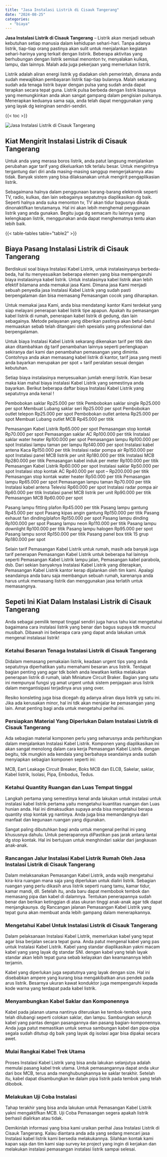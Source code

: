 ```yaml
---
title: "Jasa Instalasi Listrik di Cisauk Tangerang"
date: "2024-08-25"
categories: 
  - "biaya"
---
```


**Jasa Instalasi Listrik di Cisauk Tangerang** – Listrik akan menjadi sebuah kebutuhan setiap manusia dalam kehidupan sehari-hari. Tanpa adanya listrik, tiap-tiap orang pastinya akan sulit untuk menjalankan kegiatan sehari-harinya yang terkait dengan listirik. Beberapa aktivitas yang berhubungan dengan listrik semisal menonton tv, menyalakan kulkas, lampu, dan lainnya. Malah ada juga pekerjaan yang memerlukan listrik.

Listrik adalah aliran energi listrik yg diadakan oleh pemerintah, dimana anda sudah mewajibkan pembayaran listrik tiap-tiap bulannya. Malah sekarang sudah ada tenaga listrik bayar dengan pulsa yang sudah anda dapat terapkan secara tepat guna. Listrik pulsa berbeda dengan listrik biasanya yang memungkinkan anda akan sangat gampang dalam pengisian pulsanya. Menerapkan keduanya sama saja, anda telah dapat menggunakan yang yang layak dg keinginan sendiri-sendiri.

{{< toc >}}

![Jasa Instalasi Listrik di Cisauk Tangerang](/images/instalasi-listrik-murah38.png)

## Kiat Mengirit Instalasi Listrik di Cisauk Tangerang

Untuk anda yang merasa boros listrik, anda patut langsung menjalankan perubahan agar tarif yang dikeluarkan tdk terlalu besar. Untuk mengiritnya tergantung dari diri anda masing-masing sanggup mengerjakannya atau tidak. Banyak sistem yang bisa dilaksanakan untuk mengirit pengaplikasian listrik.

Sebagaimana halnya dalam penggunaan barang-barang elektronik seperti TV, radio, kulkas, dan lain sebagainya sepatutnya diaplikasikan dg baik. Seperti halnya anda suka menonton tv, TV akan tidur bagusnya dikala dinonaktifkan terutamanya. Hal ini akan lebih menghemat penggunaan listrik yang anda gunakan. Begitu juga dg semacam itu lainnya yang kelengkapan listrik, menggunakan anda dapat menghematnya tentu akan lebih baik.

{{< table-tables table="table2" >}}

## Biaya Pasang Instalasi Listrik di Cisauk Tangerang

Berdiskusi soal biaya Instalasi Kabel Listrik, untuk instalasinyanya berbeda-beda, hal itu menyesuaikan beberapa elemen yang bisa mempengaruhi biaya instalasinya kabel listrik. Untuk instalasinya kabel listrik akan lebih efektif bilamana anda memakai jasa Kami. Dimana jasa Kami menjadi sebuah penyedia jasa Instalasi Kabel Listrik yang sudah pasti berpengalaman dan bisa memasang Pemasangan cocok yang diharapkan.

Untuk memakai jasa Kami, anda bisa mendatangi kantor Kami terdekat yang siap melayani penerapan kabel listrik tipe apapun. Apakah itu pemasangan kabel listrik di rumah, penerapan kabel listrik di gedung, dan lain sebagainya. Metode pelayanan yang diberikan pastinya akan betul-betul memuaskan sebab telah ditangani oleh spesialis yang professional dan berpengalaman.

Untuk biaya Instalasi Kabel Listrik sekarang dikenakan tarif per titik dan akan ditambahkan dg tarif penambahan lainnya seperti perlengkapan sekiranya dari kami dan penambahan pemasangan yang diminta. Contohnya anda akan memasang kabel listrik di kantor, tarif jasa yang mesti anda bayarkan merupakan per spot + tarif peralatan sesuai dengan kebutuhan.

Setiap biaya instalasinya menyesuaikan jumlah energi listrik. Kian besar maka kian mahal biaya instalasi Kabel Listrik yang semestinya anda bayarkan. Berikut beberapa daftar biaya Instalasi Kabel Listrik yang sepatutnya anda kenal !

Pembobokan saklar Rp25.000 per titik Pembobokan saklar single Rp25.000 per spot Membuat Lubang saklar seri Rp25.000 per spot Pembobokan outlet telepon Rp25.000 per spot Pembobokan outlet antena Rp25.000 per spot Membuat Lubang outlet MCB Rp45.000 per titik

Pemasangan Kabel Listrik Rp65.000 per spot Pemasangan stop kontak Rp70.000 per spot Pemasangan saklar AC Rp100.000 per titik Instalasi saklar water heater Rp100.000 per spot Pemasangan lampu Rp100.000 per spot Instalasi lampu taman per lampu Rp140.000 per spot Instalasi kabel antena Kaca Rp150.000 per titik Instalasi radar pompa air Rp150.000 per spot Instalasi panel MCB listrik per unit Rp180.000 per titik Instalasi MCB Rp280.000 per titik Pemasangan kabel induk per meter Rp100.000 per titik Pemasangan Kabel Listrik Rp60.000 per spot Instalasi saklar Rp50.000 per spot Instalasi stop kontak AC Rp40.000 per spot – Rp200.000 per titik Pemasangan stop kontak water heater Rp50.000 per titik Pemasangan lampu Rp65.000 per spot Pemasangan lampu taman Rp70.000 per titik Instalasi kabel antena Televisi Rp60.000 per spot Instalasi radar pompa air Rp60.000 per titik Instalasi panel MCB listrik per unit Rp90.000 per titik Pemasangan MCB Rp60.000 per spot

Pasang lampu fitting plafon Rp45.000 per titik Pasang lampu gantung Rp45.000 per spot Pasang kipas angin gantung Rp150.000 per titik Pasang exhaust fan dinding/plafon Rp150.000 per spot Pasang lampu dinding Rp100.000 per spot Pasang lampu neon Rp110.000 per titik Pasang lampu downlight Rp100.000 per titik Pasang lampu halogen Rp95.000 per spot Pasang lampu sorot Rp150.000 per titik Pasang panel box titik 15 grup Rp180.000 per spot

Selain tarif Pemasangan Kabel Listrik untuk rumah, masih ada banyak juga tarif penerapan Pemasangan Kabel Listrik untuk beberapa hal lainnya seperti Pemasangan Kabel Listrik lampu jalan, Pemasangan kabel parabola, dsb. Dari sekian banyaknya Instalasi Kabel Listrik yang diterapkan, Pemasangan Kabel Listrik kantor kerap dijalankan oleh tim kami. Apalagi seandainya anda baru saja membangun sebuah rumah, karenanya anda harus untuk memasang listrik dan menggunakan jasa terlatih untuk memasangnya.

## Sepeti Ini Kiat Dalam Instalasi Listrik di Cisauk Tangerang


Anda sebagai pemilik tempat tinggal sendiri juga harus tahu kiat mengetahui bagaimana cara instalasi listrik yang benar dan bagus supaya tdk muncul musibah. Dibawah ini beberapa cara yang dapat anda lakukan untuk mengenal instalasai listrik!

### Ketahui Besaran Tenaga Instalasi Listrik di Cisauk Tangerang

Didalam memasang pemakaian listrik, keadaan urgent tips yang anda sepatutnya diperhatikan yaitu memahami besaran arus listrik. Terdapat bagian penting yang agar tdk boleh anda lewatkan ketika melakukan penerapan listrik di rumah, ialah Miniature Circuit Braker. Bagian yang satu ini mempunyai fungsi yg amat urgent untuk sistem penjagaan arus listrik dalam mengantisipasi terjadinya arus yang over.

Resiko konsleting juga bisa dicegah dg adanya aliran daya listrik yg satu ini. Jika ada kerusakan minor, hal ini tdk akan menjalar ke pemasangan yang lain. Amat penting bagi anda untuk mengetahui perihal ini.

### Persiapkan Material Yang Diperlukan Dalam Instalasi Listrik di Cisauk Tangerang

Ada sebagian material komponen perlu yang seharusnya anda perhitungkan dalam menjalankan Instalasi Kabel Listrik. Komponen yang diaplikasikan ini akan sangat menolong dalam cara kerja Pemasangan Kabel Listrik. dengan begitu, tdk mungkin ada kendala yang berbahaya seandainya anda sudah menyiapkan sebagian komponen seperti ini:

MCB, Eart Leakage Circuit Breaker, Boks MCB dan ELCB, Sakelar, saklar, Kabel listrik, Isolasi, Pipa, Embodus, Tedus.

### Ketahui Quantity Ruangan dan Luas Tempat tinggal

Langkah pertama yang semestinya kenal anda lakukan untuk instalasi untuk instalasi kabel listrik pertama yaitu mengetahui kuantitas ruangan dan Luas hunian anda. Hal ini dimaksudkan supaya anda bisa mengetahui berapa quantity stop kontak yg nantinya. Anda juga bisa memandangnya dari manfaat dan kegunaan ruangan yang digunakan.

Sangat paling dibutuhkan bagi anda untuk mengenal perihal ini yang khususnya dahulu. Untuk penerapannya diPastikan pas jarak antara lantai dg stop kontak. Hal ini bertujuan untuk menghindari saklar dari jangkauan anak-anak.

### Rancangan Jalur Instalasi Kabel Listrik Rumah Oleh Jasa Instalasi Listrik di Cisauk Tangerang

Dalam melaksanakan Pemasangan Kabel Listrik, anda wajib mengetahui kira-kira ruangan mana saja yang diperlukan untuk dialiri listrik. Sebagian ruangan yang perlu dikasih arus listrik seperti ruang tamu, kamar tidur, kamar mandi, dll. Setelah itu, anda baru dapat membobok tembok dan memasang pipa dan kabel di dalamnya. Tentukan penerapannya sudah benar dan berikan ketinggian di atas ukuran tinggi anak-anak agar tdk dapat menjangkaunya. dg Rancangan jalanan Pemasangan Kabel Listrik yang tepat guna akan membuat anda lebih gampang dalam menerapkannya.

### Mengetahui Kabel Untuk Instalasi Listrik di Cisauk Tangerang

Dalam pelaksanaan Instalasi Kabel Listrik, memerlukan kabel yang tepat agar bisa berjalan secara tepat guna. Anda patut mengenal kabel yang pas untuk Instalasi Kabel Listrik. Kabel yang standar diaplikasikan yakni macam kabel yang yang layak dg standar SNI. dengan kabel yang telah layak standar akan lebih tepat guna sebab kelayakan dan keamanannya lebih terjamin.

Kabel yang diperlukan juga sepatutnya yang layak dengan size. Hal ini disebabkan ampere yang kurang bisa mengakibatkan arus pendek pada arus listrik. Besarnya ukuran kawat konduktor juga mempengaruhi kepada kode warna yang terdapat pada kabel listrik.

### Menyambungkan Kabel Saklar dan Komponennya

Kabel pada jalanan utama nantinya diteruskan ke tembok-tembok yang telah dilubangi seperti colokan saklar, dan lampu. Sambungkan seluruh kabel yang pantas dengan pasangannya dan pasang bagian-komponennya. Anda juga patut memastikan untuk semua sambungan kabel dan pipa-pipa segala sudah ditutup dg baik yang layak dg isolasi agar bisa dipakai secara awet.

### Mulai Rangkai Kabel Trek Utama

Proses Instalasi Kabel Listrik yang bisa anda lakukan selanjutya adalah memulai pasang kabel trek utama. Untuk pemasangannya dapat anda ukur dari box MCB, terus anda menghubungkannya ke saklar terakhir. Setelah itu, kabel dapat disambungkan ke dalam pipa listrik pada tembok yang telah dibobok.

### Melakukan Uji Coba Instalasi

Tahap terakhir yang bisa anda lakukan untuk Pemasangan Kabel Listrik yakni mengaktifkan MCB. Uji Coba Pemasangan segera apakah listrik berhasil dialirkan atau tidak.

Demikinlah informasi yang bisa kami uraikan perihal Jasa Instalasi Listrik di Cisauk Tangerang. Kalau diantara anda ada yang sedang mencari jasa Instalasi kabel listrik kami bersedia melakukannya. Silahkan kontak kami kapan saja dan tim kami siap survey ke project yang ingin di kerjakan dan melakukan instalasi pemasangan instalasi listrik sampai selesai.
